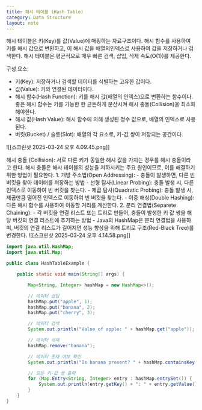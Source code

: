 ```yaml
---
title: 해시 테이블 (Hash Table)
category: Data Structure
layout: note
---
```


해시 테이블은 키(Key)를 값(Value)에 매핑하는 자료구조이다. 해시 함수를 사용하여 키를 해시 값으로 변환하고, 이 해시 값을 배열의인덱스로 사용하여 값을 저장하거나 검색한다. 해시 테이블은 평균적으로 매우 빠른 검색, 삽입, 삭제 속도(O(1))를 제공한다. 

구성 요소:
- 키(Key): 저장하거나 검색할 데이터를 식별하는 고유한 값이다. 
- 값(Value): 키와 연결된 데이터이다.
- 해시 함수(Hash Function): 키를 해시 값(배열의 인덱스)으로 변환하는 함수이다. 좋은 해시 함수는 키를 가능한 한 균든하게 분산시켜 해시 충돌(Collision)을 최소화해야한다.
- 해시 값(Hash Value): 해시 함수에 의해 생성된 정수 값으로, 배열의 인덱스로 사용된다. 
- 버킷(Bucket) / 슬롯(Slot): 배열의 각 요소로, 키-값 쌍이 저장되는 공간이다. 

![[스크린샷 2025-03-24 오후 4.09.45.png]]

해시 충돌 (Collision):
서로 다른 키가 동일한 해시 값을 가지는 경우를 해시 충돌이라고 한다. 해시 충돌은 해시 테이블의 성능을 저하시키는 주요 원인이므로, 이를 해결하기 위한 방법이 필요한다. 
	1. 개방 주소법(Open Addressing):
		- 충돌이 발생하면, 다른 빈 버킷을 찾아 데이터를 저장하는 방법
		- 선형 탐사(Linear Probing): 충돌 발생 시, 다른 인덱스로 이동하여 빈 버킷을 찾는다.
		- 제곱 탐사(Quadratic Probing): 충돌 발생 시, 제곱만큼 떨어진 인덱스로 이동하여 빈 버킷을 찾는다. 
		- 이중 해싱(Double Hashing): 다른 해시 함수를 사용하여 이동할 거리를 계산한다. 
	2. 분리 연결법(Separete Chaining):
		- 각 버킷을 연결 리스트 또는 트리로 만들어, 충돌이 발생한 키 값 쌍을 해당 버킷의 연결 리스트에 추가하는 방법
		- Java의 HashMap은 분리 연결법을 사용하며, 버킷의 연결 리스트가 길어지면 성능 향상을 위해 트리로 구조(Red-Black Tree)를 변경한다.
		![[스크린샷 2025-03-24 오후 4.14.58.png]]

```java
import java.util.HashMap;
import java.util.Map;

public class HashTableExample {

    public static void main(String[] args) {

        Map<String, Integer> hashMap = new HashMap<>();

        // 데이터 삽입
        hashMap.put("apple", 1);
        hashMap.put("banana", 2);
        hashMap.put("cherry", 3);

        // 데이터 검색
        System.out.println("Value of apple: " + hashMap.get("apple")); // Output: 1

        // 데이터 삭제
        hashMap.remove("banana");

        // 데이터 존재 여부 확인
        System.out.println("Is banana present? " + hashMap.containsKey("banana")); // Output: false

        // 모든 키-값 쌍 출력
        for (Map.Entry<String, Integer> entry : hashMap.entrySet()) {
            System.out.println(entry.getKey() + ": " + entry.getValue());
        }
    }
}
```